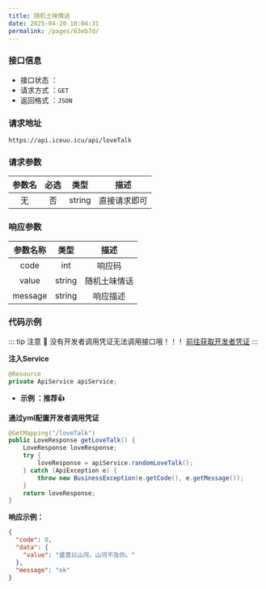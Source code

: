 ```yaml
---
title: 随机土味情话
date: 2025-04-20 18:04:31
permalink: /pages/63eb7d/
---
```

### 接口信息

- 接口状态 ： <Badge text="正常"/>
- 请求方式 ：`GET`
- 返回格式 ：`JSON`

### 请求地址
```shell
https://api.iceuu.icu/api/loveTalk
```

### 请求参数

| 参数名 | 必选 | 类型 |   描述   |
|:---:|:---:|:---:|:---:|
|   无   |  否  |  string  | 直接请求即可 |

### 响应参数

|  参数名称   |   类型   |  描述  |
|:-------:|:------:|:----:|
|  code   |  int   | 响应码  |
|  value  | string | 随机土味情话 |
| message | string | 响应描述 |

### 代码示例

::: tip 注意 🔔️
没有开发者调用凭证无法调用接口哦！！！ [前往获取开发者凭证](https://api.iceuu.icu/)
:::

**注入Service**

```java
@Resource
private ApiService apiService;
```

- **示例 ：推荐👍**

**通过yml配置开发者调用凭证**

```java
@GetMapping("/loveTalk")
public LoveResponse getLoveTalk() {
    LoveResponse loveResponse;
    try {
        loveResponse = apiService.randomLoveTalk();
    } catch (ApiException e) {
        throw new BusinessException(e.getCode(), e.getMessage());
    }
    return loveResponse;
}
```

**响应示例：**

```json
{
  "code": 0,
  "data": {
    "value": "盛意以山河，山河不及你。"
  },
  "message": "ok"
}
```

